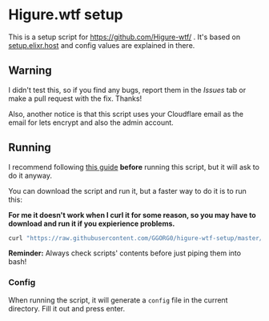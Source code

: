 # Higure.wtf setup
This is a setup script for https://github.com/Higure-wtf/ . It's based on [setup.elixr.host](https://web.archive.org/web/20210713192259/https://setup.elixr.host) and config values are explained in there.
## Warning
I didn't test this, so if you find any bugs, report them in the *Issues* tab or make a pull request with the fix. Thanks!

Also, another notice is that this script uses your Cloudflare email as the email for lets encrypt and also the admin account.
## Running
I recommend following [this guide](web.archive.org/web/20210713192259/https://setup.elixr.host/cloudflare-setup/untitled) **before** running this script, but it will ask to do it anyway. 

You can download the script and run it, but a faster way to do it is to run this:

**For me it doesn't work when I curl it for some reason, so you may have to download and run it if you expierience problems.**
```bash
curl "https://raw.githubusercontent.com/GGORG0/higure-wtf-setup/master/setup.sh" | bash
```
**Reminder:** Always check scripts' contents before just piping them into bash!
### Config
When running the script, it will generate a `config` file in the current directory. Fill it out and press enter. 

